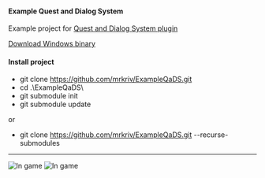 #### Example Quest and Dialog System
Example project for [Quest and Dialog System plugin](https://github.com/mrkriv/QaDS)

[Download Windows binary](https://github.com/mrkriv/ExampleQaDS/releases/download/1.0/WindowsNoEditor.zip)

#### Install project

 - git clone https://github.com/mrkriv/ExampleQaDS.git
 - cd .\ExampleQaDS\
 - git submodule init
 - git submodule update
 
 or
 
 - git clone https://github.com/mrkriv/ExampleQaDS.git --recurse-submodules
 
---
 
![In game](https://raw.githubusercontent.com/mrkriv/QaDS/master/docs/images/DialogExample.png)
![In game](https://raw.githubusercontent.com/mrkriv/QaDS/master/docs/images/QuestList.png)
